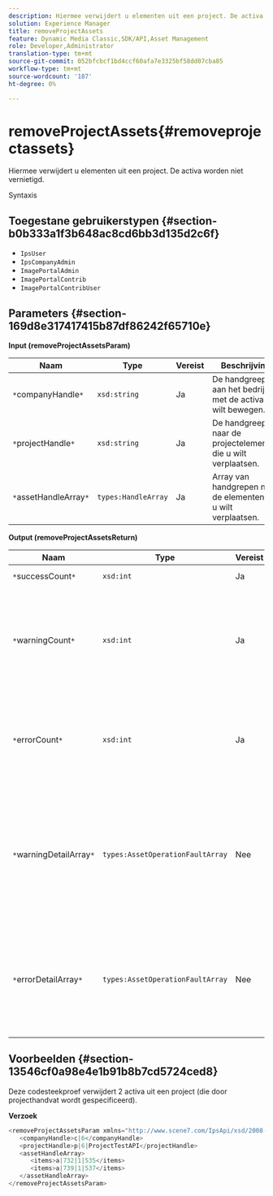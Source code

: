 ```yaml
---
description: Hiermee verwijdert u elementen uit een project. De activa worden niet vernietigd.
solution: Experience Manager
title: removeProjectAssets
feature: Dynamic Media Classic,SDK/API,Asset Management
role: Developer,Administrator
translation-type: tm+mt
source-git-commit: 052bfcbcf1bd4ccf60afa7e3325bf58dd07cba85
workflow-type: tm+mt
source-wordcount: '187'
ht-degree: 0%

---
```



# removeProjectAssets{#removeprojectassets}

Hiermee verwijdert u elementen uit een project. De activa worden niet vernietigd.

Syntaxis

## Toegestane gebruikerstypen {#section-b0b333a1f3b648ac8cd6bb3d135d2c6f}

* `IpsUser`
* `IpsCompanyAdmin`
* `ImagePortalAdmin`
* `ImagePortalContrib`
* `ImagePortalContribUser`

## Parameters {#section-169d8e317417415b87df86242f65710e}

**Input (removeProjectAssetsParam)**

| Naam | Type | Vereist | Beschrijving |
|---|---|---|---|
| `*`companyHandle`*` | `xsd:string` | Ja | De handgreep aan het bedrijf met de activa u wilt bewegen. |
| `*`projectHandle`*` | `xsd:string` | Ja | De handgreep naar de projectelementen die u wilt verplaatsen. |
| `*`assetHandleArray`*` | `types:HandleArray` | Ja | Array van handgrepen naar de elementen die u wilt verplaatsen. |

**Output (removeProjectAssetsReturn)**

| Naam | Type | Vereist | Beschrijving |
|---|---|---|---|
| `*`successCount`*` | `xsd:int` | Ja | Elementen tellen is verwijderd. |
| `*`warningCount`*` | `xsd:int` | Ja | Het aantal waarschuwingen dat wordt gegenereerd wanneer de bewerking heeft geprobeerd elementen uit het project te verwijderen. |
| `*`errorCount`*` | `xsd:int` | Ja | Het aantal fouten dat wordt gegenereerd toen de bewerking probeerde elementen uit het project te verwijderen. |
| `*`warningDetailArray`*` | `types:AssetOperationFaultArray` | Nee | De array met details die zijn gekoppeld aan de elementen die waarschuwingen hebben gegenereerd toen de bewerking probeerde deze te verwijderen uit het project. |
| `*`errorDetailArray`*` | `types:AssetOperationFaultArray` | Nee | De array met details die zijn gekoppeld aan de elementen die fouten genereerden toen de bewerking probeerde deze te verwijderen uit het project. |

## Voorbeelden {#section-13546cf0a98e4e1b91b8b7cd5724ced8}

Deze codesteekproef verwijdert 2 activa uit een project (die door projecthandvat wordt gespecificeerd).

**Verzoek**

```java
<removeProjectAssetsParam xmlns="http://www.scene7.com/IpsApi/xsd/2008-01-15">
   <companyHandle>c|6</companyHandle>
   <projectHandle>p|6|ProjectTestAPI</projectHandle>
   <assetHandleArray>
      <items>a|732|1|535</items>
      <items>a|739|1|537</items>
   </assetHandleArray>
</removeProjectAssetsParam>
```

